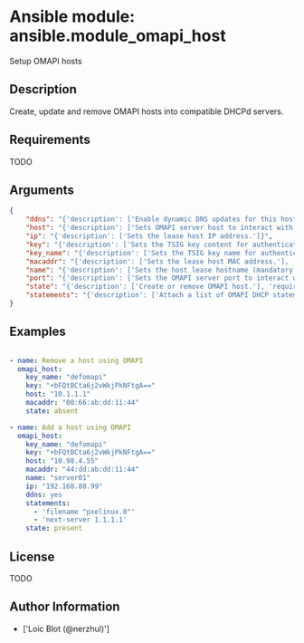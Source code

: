 # Ansible module: ansible.module_omapi_host


Setup OMAPI hosts

## Description

Create, update and remove OMAPI hosts into compatible DHCPd servers.

## Requirements

TODO

## Arguments

``` json
{
    "ddns": "{'description': ['Enable dynamic DNS updates for this host.'], 'type': 'bool', 'default': False}",
    "host": "{'description': ['Sets OMAPI server host to interact with.'], 'default': 'localhost'}",
    "ip": "{'description': ['Sets the lease host IP address.']}",
    "key": "{'description': ['Sets the TSIG key content for authenticating against OMAPI server.'], 'required': True}",
    "key_name": "{'description': ['Sets the TSIG key name for authenticating against OMAPI server.'], 'required': True}",
    "macaddr": "{'description': ['Sets the lease host MAC address.'], 'required': True}",
    "name": "{'description': ['Sets the host lease hostname (mandatory if state=present).']}",
    "port": "{'description': ['Sets the OMAPI server port to interact with.'], 'default': 7911}",
    "state": "{'description': ['Create or remove OMAPI host.'], 'required': True, 'choices': ['present', 'absent']}",
    "statements": "{'description': ['Attach a list of OMAPI DHCP statements with host lease (without ending semicolon).'], 'default': []}",
}
```

## Examples


``` yaml

- name: Remove a host using OMAPI
  omapi_host:
    key_name: "defomapi"
    key: "+bFQtBCta6j2vWkjPkNFtgA=="
    host: "10.1.1.1"
    macaddr: "00:66:ab:dd:11:44"
    state: absent

- name: Add a host using OMAPI
  omapi_host:
    key_name: "defomapi"
    key: "+bFQtBCta6j2vWkjPkNFtgA=="
    host: "10.98.4.55"
    macaddr: "44:dd:ab:dd:11:44"
    name: "server01"
    ip: "192.168.88.99"
    ddns: yes
    statements:
      - 'filename "pxelinux.0"'
      - 'next-server 1.1.1.1'
    state: present

```

## License

TODO

## Author Information
  - ['Loic Blot (@nerzhul)']

